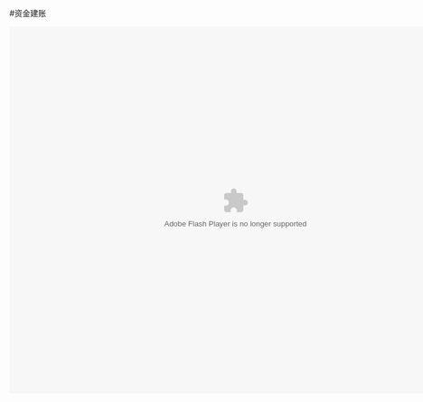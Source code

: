 #资金建账

<embed src="http://resource.3cwdb.com/kailong-donghua/%BD%A8%D5%CA-%B7%B5%D0%DE%B1%A3%D0%DE.swf" width="800" height="650"  pluginspage="http://www.macromedia.com/go/getflashplayer" 
type="application/x-shockwave-flash" ></embed>
